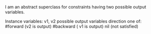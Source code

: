 I am an abstract superclass for constraints having two possible output variables.

Instance variables:
	v1, v2		possible output variables <Variable>
	direction		one of:
					#forward (v2 is output)
					#backward (	v1 is output)
					nil (not satisfied)